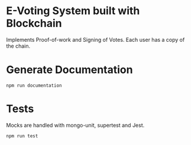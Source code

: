 # E-Voting System built with Blockchain
Implements Proof-of-work and Signing of Votes. Each user has a copy of the chain.

# Generate Documentation
```
npm run documentation
```

# Tests
Mocks are handled with mongo-unit, supertest and Jest.
```
npm run test
```
